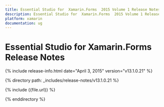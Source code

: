 ```yaml
---
title: Essential Studio for  Xamarin.Forms  2015 Volume 1 Release Notes  
description: Essential Studio for  Xamarin.Forms  2015 Volume 1 Release Notes  
platform: xamarin
documentation: ug
---
```


# Essential Studio for  Xamarin.Forms  Release Notes  

{% include release-info.html date="April 3, 2015"  version="v13.1.0.21" %} 


{% directory path: _includes/release-notes/v13.1.0.21 %}

{% include {{file.url}} %}

{% enddirectory %}